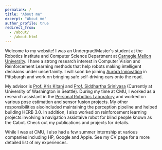 ```yaml
---
permalink: /
title: "About me"
excerpt: "About me"
author_profile: true
redirect_from: 
  - /about/
  - /about.html
---
```


Welcome to my website! I was an Undergrad/Master's student at the Robotics Institute and Computer Science Department at [Carnegie Mellon University](https://www.cmu.edu/). I have a strong research interest in Computer Vision and Reinforcement Learning methods that help robots making intelligent decisions under uncertainity. I will soon be joining [Aurora Innovation](https://aurora.tech/) in Pittsburgh and work on bringing safe self-driving cars onto the road.  

My advisor is [Prof. Kris Kitani](http://www.cs.cmu.edu/~kkitani/) and [Prof. Siddhartha Srinivasa](https://homes.cs.washington.edu/~siddh/) (Currently at University of Washington in Seattle). During my time at CMU, I worked as a research assistant in the [Personal Robotics Laboratory](https://personalrobotics.ri.cmu.edu/) and worked on various pose estimation and sensor fusion projects. My other responsibilities alsoincluded maintaining the perception pipeline and helped building HERB 3.0. In addition, I also worked on reinforcement learning projects involving a navigation assistaive robot for blind people known as the Cabot. Check out my publications and projects for details.

While I was at CMU, I also had a few summer internship at various companies including HP, Google and Apple. See my CV page for a more detailed list of my experiences. 